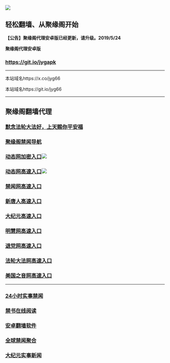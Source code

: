 ![](https://raw.githubusercontent.com/hao369/a/master/j.jpg)



## 轻松翻墙、从聚缘阁开始



**【公告】聚缘阁代理安卓版已经更新，请升级。2019/5/24**

 
**聚缘阁代理安卓版**
### https://git.io/jygapk  

***

本站域名https://x.co/jyg66 

本站域名https://git.io/jyg66



***






## 聚缘阁翻墙代理 

### [默念法轮大法好，上天赐你平安福](http://w1.abc.26268888.com)

### [聚缘阁禁闻导航](http://cheshi.15bg172.am/dh)

### [动态网加密入口](http://cheshi.15bg172.am/65/jyg/2587)![](https://raw.githubusercontent.com/hao369/a/master/jygdl.gif)

### [动态网高速入口](http://cheshi.15bg172.am/6)![](https://raw.githubusercontent.com/hao369/a/master/jygdl.gif)

### [禁闻网高速入口](https://ash6wn5lka.execute-api.ap-northeast-1.amazonaws.com/cxz)

### [新唐人高速入口](http://cheshi.15bg172.am/6)

### [大纪元高速入口](http://cheshi.15bg172.am/6)

### [明慧网高速入口](http://cheshi.15bg172.am/6)

### [退党网高速入口](http://cheshi.15bg172.am/6)

### [法轮大法网高速入口](http://cheshi.15bg172.am/6)

### [美国之音网高速入口](http://cheshi.15bg172.am/6)




***






### [24小时实事禁闻](https://git.io/fj3Go)

### [禁书在线阅读](https://github.com/txyzum203/djy/blob/master/gb/9p.md?flntdtv#1)


### [安卓翻墙软件](https://git.io/afq)

### [全球禁闻聚合](https://github.com/gfw-breaker/banned-news1/blob/master/README.md)

### [大纪元实事新闻](https://git.io/fjmgE)






